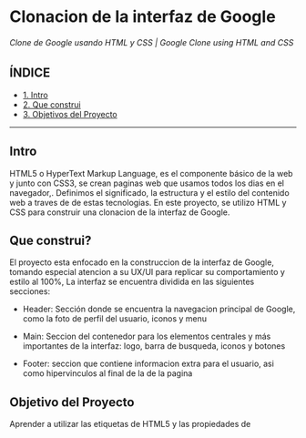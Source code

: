 # Clonacion de la interfaz de Google
###### Clone de Google usando HTML y CSS | Google Clone using HTML and CSS

## ÍNDICE
* [1. Intro]()
* [2. Que construi]()
* [3. Objetivos del Proyecto]()

***

## Intro
HTML5 o HyperText Markup Language, es el componente básico de la web y junto con CSS3, se crean paginas web que usamos todos los dias en el navegador,. Definimos el significado, la estructura y el estilo del contenido web a traves de de estas tecnologias. En este proyecto, se utilizo HTML y CSS para construir una clonacion de la interfaz de Google.

## Que construi?
El proyecto esta enfocado en la construccion de la interfaz de Google, tomando especial atencion a su UX/UI para replicar su comportamiento y estilo al 100%, La interfaz se encuentra dividida en las siguientes secciones:

* Header: Sección donde se encuentra la navegacion principal de Google, como la foto de perfil del usuario, iconos y menu

* Main: Seccion del contenedor para los elementos centrales y más importantes de la interfaz: logo, barra de busqueda, iconos y botones

* Footer: seccion que contiene informacion extra para el usuario, asi como hipervinculos al final de la de la pagina

## Objetivo del Proyecto
Aprender a utilizar las etiquetas de HTML5 y las propiedades de 

